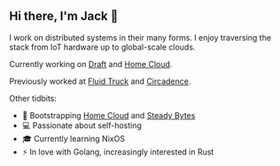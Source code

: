 ## Hi there, I'm Jack 👋

I work on distributed systems in their many forms. I enjoy traversing the stack from IoT hardware up to global-scale clouds.

Currently working on [Draft](https://github.com/steady-bytes/draft) and [Home Cloud](https://home-cloud.io).

Previously worked at [Fluid Truck](https://www.fluidtruck.com/) and [Circadence](https://circadence.com/).

Other tidbits:

- 🚀 Bootstrapping [Home Cloud](https://home-cloud.io) and [Steady Bytes](https://steady-bytes.com)
- 💻 Passionate about self-hosting
- 🎓 Currently learning NixOS
- ⚡ In love with Golang, increasingly interested in Rust
